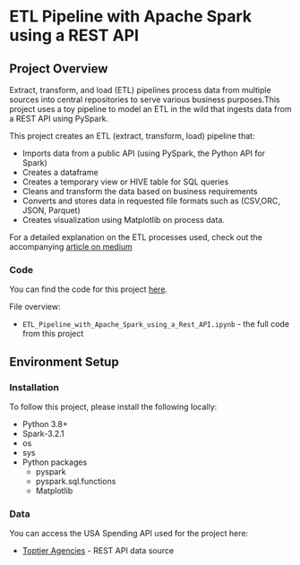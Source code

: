 # ETL Pipeline with Apache Spark using a REST API 

## Project Overview
Extract, transform, and load (ETL) pipelines process data from multiple sources into central repositories to serve various business purposes.This project uses a toy pipeline to model an ETL in the wild that ingests data from a REST API using PySpark. 

This project creates an ETL (extract, transform, load) pipeline that:
* Imports data from a public API (using PySpark, the Python API for Spark)
* Creates a dataframe
* Creates a temporary view or HIVE table for SQL queries
* Cleans and transform the data based on business requirements
* Converts and stores data in requested file formats such as (CSV,ORC, JSON, Parquet)
* Creates visualization using Matplotlib on process data.

For a detailed explanation on the ETL processes used, check out the accompanying [article on medium](https://medium.com/@ayoakinkugbe/a-step-by-step-guide-to-building-an-etl-pipeline-with-apache-spark-using-csv-parquet-and-json-3344050d265d)

### Code
You can find the code for this project [here](https://github.com/ayoakin/REST_API_SPARK_ETL/blob/main/ETL_Pipeline_with_Apache_Spark_using_a_Rest_API.ipynb).

File overview:

* `ETL_Pipeline_with_Apache_Spark_using_a_Rest_API.ipynb` - the full code from this project


## Environment Setup

### Installation
To follow this project, please install the following locally:

* Python 3.8+
* Spark-3.2.1
* os
* sys
* Python packages
  * pyspark
  * pyspark.sql.functions
  * Matplotlib

### Data

You can access the USA Spending API used for the project here:

* [Toptier Agencies](https://api.usaspending.gov/api/v2/references/toptier_agencies/) - REST API data source

